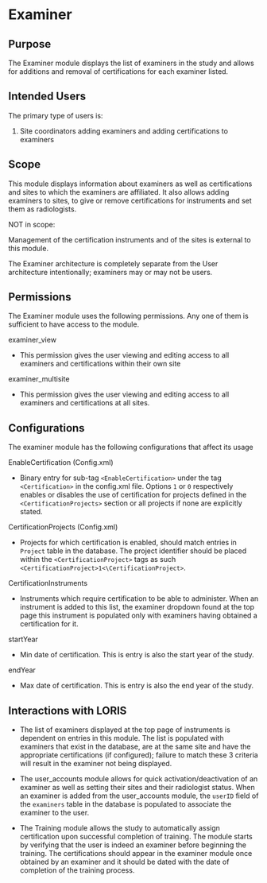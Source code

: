 # Examiner

## Purpose

The Examiner module displays the list of examiners in the study and allows 
for additions and removal of certifications for each examiner listed.

## Intended Users

The primary type of users is:
1. Site coordinators adding examiners and adding certifications to examiners


## Scope

This module displays information about examiners as well as certifications and 
sites to which the examiners are affiliated. It also allows adding examiners 
to sites, to give or remove certifications for instruments and set them as 
radiologists.

NOT in scope:

Management of the certification instruments and of the sites is external to 
this module.

The Examiner architecture is completely separate from the User 
architecture intentionally; examiners may or may not be users.


## Permissions

The Examiner module uses the following permissions. Any one of them 
is sufficient to have access to the module.

examiner_view
 - This permission gives the user viewing and editing access to all 
 examiners and certifications within their own site

examiner_multisite
 - This permission gives the user viewing and editing access to all 
 examiners and certifications at all sites.

## Configurations

The examiner module has the following configurations that affect its usage

EnableCertification (Config.xml)
 - Binary entry for sub-tag `<EnableCertification>` under the tag 
 `<Certification>` in the config.xml file. Options `1` or `0` respectively 
 enables or disables the use of certification for projects defined in the 
 `<CertificationProjects>` section or all projects if none are explicitly stated.
   

CertificationProjects (Config.xml)
 - Projects for which certification is enabled, should match entries in 
 `Project` table in the database. The project identifier should be placed 
 within the `<CertificationProject>` tags as such 
 `<CertificationProject>1<\CertificationProject>`.

CertificationInstruments
 - Instruments which require certification to be able to administer. 
 When an instrument is added to this list, the examiner dropdown found 
 at the top page this instrument is populated only with examiners having 
 obtained a certification for it.

startYear
 - Min date of certification. This is entry is also the start year of the study.

endYear
 - Max date of certification. This is entry is also the end year of the study.

## Interactions with LORIS

- The list of examiners displayed at the top page of instruments is 
dependent on entries in this module. The list is populated 
with examiners that exist in the database, are at the same site 
and have the appropriate certifications (if configured); failure to 
match these 3 criteria will result in the examiner not being displayed.

- The user_accounts module allows for quick activation/deactivation of 
an examiner as well as setting their sites and their radiologist status.
When an examiner is added from the user_accounts module, the `userID` field of 
the `examiners` table in the database is populated to associate the examiner 
to the user.

- The Training module allows the study to automatically assign 
certification upon successful completion of training. The module 
starts by verifying that the user is indeed an examiner 
before beginning the training. The certifications should appear 
in the examiner module once obtained by an examiner and it should 
be dated with the date of completion of the training process.
